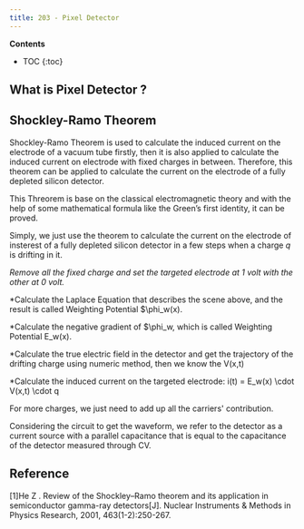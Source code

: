 ```yaml
---
title: 203 - Pixel Detector  
---
```


**Contents**
* TOC
{:toc}

## What is Pixel Detector ?


## Shockley-Ramo Theorem

Shockley-Ramo Theorem is used to calculate the induced current on the electrode of a vacuum tube firstly, then it is also applied to calculate the induced current on electrode with fixed charges in between. Therefore, this theorem can be applied to calculate the current on the electrode of a fully depleted silicon detector.

This Threorem is base on the classical electromagnetic theory and with the help of some mathematical formula like the Green’s first identity, it can be proved.

Simply, we just use the theorem to calculate the current on the electrode of insterest of a fully depleted silicon detector in a few steps when a charge *q* is drifting in it.
  
*Remove all the fixed charge and set the targeted electrode at 1 volt with the other at 0 volt.*
  
  *Calculate the Laplace Equation that describes the scene above, and the result is called Weighting Potential $\phi_w(x).
  
  *Calculate the negative gradient of $\phi_w, which is called Weighting Potential E_w(x).
  
  *Calculate the true electric field in the detector and get the trajectory of the drifting charge using numeric method, then we know the V(x,t)
  
  *Calculate the induced current on the targeted electrode: i(t) = E_w(x) \cdot V(x,t) \cdot q

For more charges, we just need to add up all the carriers' contribution.

Considering the circuit to get the waveform, we refer to the detector as a current source with a parallel capacitance that is equal to the capacitance of the detector measured through CV.

## Reference
[1]He Z . Review of the Shockley–Ramo theorem and its application in semiconductor gamma-ray detectors[J]. Nuclear Instruments & Methods in Physics Research, 2001, 463(1-2):250-267.
